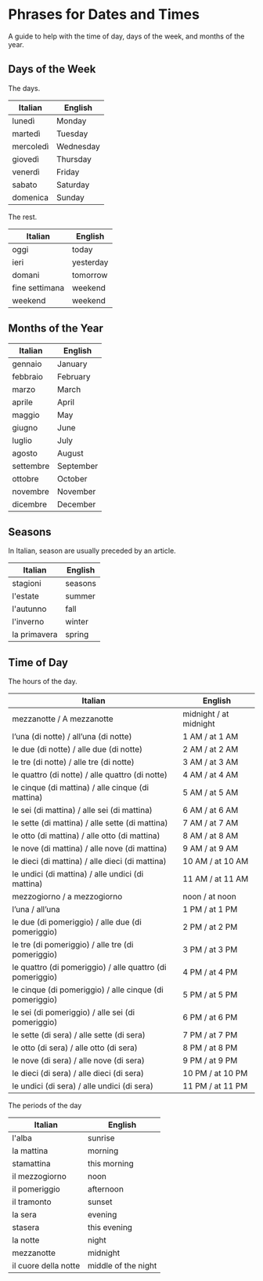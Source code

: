 # Phrases for Dates and Times

A guide to help with the time of day, days of the week, and months of the year.

## Days of the Week

The days.

| Italian   | English   |
|-----------|-----------|
| lunedì    | Monday    |
| martedì   | Tuesday   |
| mercoledì | Wednesday |
| giovedì   | Thursday  |
| venerdì   | Friday    |
| sabato    | Saturday  |
| domenica  | Sunday    |

The rest.

| Italian        | English   |
|----------------|-----------|
| oggi           | today     |
| ieri           | yesterday |
| domani         | tomorrow  |
| fine settimana | weekend   |
| weekend        | weekend   |

## Months of the Year

| Italian   | English   |
|-----------|-----------|
| gennaio   | January   |
| febbraio  | February  |
| marzo     | March     |
| aprile    | April     |
| maggio    | May       |
| giugno    | June      |
| luglio    | July      |
| agosto    | August    |
| settembre | September |
| ottobre   | October   |
| novembre  | November  |
| dicembre  | December  |

## Seasons

In Italian, season are usually preceded by an article.

| Italian      | English |
|--------------|---------|
| stagioni     | seasons |
| l'estate     | summer  |
| l'autunno    | fall    |
| l'inverno    | winter  |
| la primavera | spring  |

## Time of Day

The hours of the day.

| Italian                                                   | English                |
|-----------------------------------------------------------|------------------------|
| mezzanotte / A mezzanotte                                 | midnight / at midnight |
| l’una (di notte) / all’una (di notte)                     | 1 AM / at 1 AM         |
| le due (di notte) / alle due (di notte)                   | 2 AM / at 2 AM         |
| le tre (di notte) / alle tre (di notte)                   | 3 AM / at 3 AM         |
| le quattro (di notte) / alle quattro (di notte)           | 4 AM / at 4 AM         |
| le cinque (di mattina) / alle cinque (di mattina)         | 5 AM / at 5 AM         |
| le sei (di mattina) / alle sei (di mattina)               | 6 AM / at 6 AM         |
| le sette (di mattina) / alle sette (di mattina)           | 7 AM / at 7 AM         |
| le otto (di mattina) / alle otto (di mattina)             | 8 AM / at 8 AM         |
| le nove (di mattina) / alle nove (di mattina)             | 9 AM / at 9 AM         |
| le dieci (di mattina) / alle dieci (di mattina)           | 10 AM / at 10 AM       |
| le undici (di mattina) / alle undici (di mattina)         | 11 AM / at 11 AM       |
| mezzogiorno / a mezzogiorno                               | noon / at noon         |
| l’una / all’una                                           | 1 PM / at 1 PM         |
| le due (di pomeriggio) / alle due (di pomeriggio)         | 2 PM / at 2 PM         |
| le tre (di pomeriggio) / alle tre (di pomeriggio)         | 3 PM / at 3 PM         |
| le quattro (di pomeriggio) / alle quattro (di pomeriggio) | 4 PM / at 4 PM         |
| le cinque (di pomeriggio) / alle cinque (di pomeriggio)   | 5 PM / at 5 PM         |
| le sei (di pomeriggio) / alle sei (di pomeriggio)         | 6 PM / at 6 PM         |
| le sette (di sera) / alle sette (di sera)                 | 7 PM / at 7 PM         |
| le otto (di sera) / alle otto (di sera)                   | 8 PM / at 8 PM         |
| le nove (di sera) / alle nove (di sera)                   | 9 PM / at 9 PM         |
| le dieci (di sera) / alle dieci (di sera)                 | 10 PM / at 10 PM       |
| le undici (di sera) / alle undici (di sera)               | 11 PM / at 11 PM       |

The periods of the day

| Italian              | English             |
|----------------------|---------------------|
| l'alba               | sunrise             |
| la mattina           | morning             |
| stamattina           | this morning        |
| il mezzogiorno       | noon                |
| il pomeriggio        | afternoon           |
| il tramonto          | sunset              |
| la sera              | evening             |
| stasera              | this evening        |
| la notte             | night               |
| mezzanotte           | midnight            |
| il cuore della notte | middle of the night |


